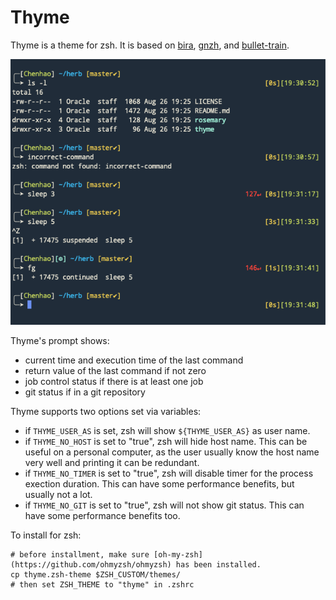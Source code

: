 # Thyme

Thyme is a theme for zsh. It is based on [bira](https://github.com/ohmyzsh/ohmyzsh/blob/master/themes/bira.zsh-theme), [gnzh](https://github.com/ohmyzsh/ohmyzsh/blob/master/themes/gnzh.zsh-theme), and [bullet-train](https://github.com/caiogondim/bullet-train.zsh/blob/master/bullet-train.zsh-theme).

![thyme-screenshot](img/thyme-screenshot.png)

Thyme's prompt shows:

- current time and execution time of the last command
- return value of the last command if not zero
- job control status if there is at least one job
- git status if in a git repository

Thyme supports two options set via variables:

- if `THYME_USER_AS` is set, zsh will show `${THYME_USER_AS}` as user name.
- if `THYME_NO_HOST` is set to "true", zsh will hide host name. This can be useful on a personal computer, as the user usually know the host name very well and printing it can be redundant.
- if `THYME_NO_TIMER` is set to "true", zsh will disable timer for the process exection duration. This can have some performance benefits, but usually not a lot.
- if `THYME_NO_GIT` is set to "true", zsh will not show git status. This can have some performance benefits too.

To install for zsh:

```shell
# before installment, make sure [oh-my-zsh](https://github.com/ohmyzsh/ohmyzsh) has been installed.
cp thyme.zsh-theme $ZSH_CUSTOM/themes/
# then set ZSH_THEME to "thyme" in .zshrc
```
